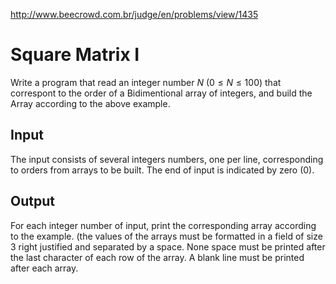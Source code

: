 http://www.beecrowd.com.br/judge/en/problems/view/1435

# Square Matrix I

Write a program that read an integer number $N$ ($0 \leq N \leq 100$) that
correspont to the order of a Bidimentional array of integers, and build the
Array according to the above example.

## Input

The input consists of several integers numbers, one per line, corresponding to
orders from arrays to be built. The end of input is indicated by zero (0).

## Output

For each integer number of input, print the corresponding array according to
the example. (the values ​​of the arrays must be formatted in a field of size
3 right justified and separated by a space. None space must be printed after
the last character of each row of the array. A blank line must be printed
after each array.
